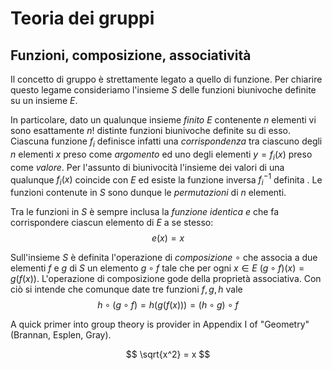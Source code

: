 # Teoria dei gruppi

## Funzioni, composizione, associatività
Il concetto di gruppo è strettamente legato a quello di funzione. Per chiarire questo legame consideriamo l'insieme $S$ delle funzioni biunivoche definite su un insieme $E$. 

In particolare, dato un qualunque insieme *finito* $E$ contenente $n$ elementi vi sono esattamente $n!$ distinte funzioni biunivoche definite su di esso. Ciascuna funzione $f_i$ definisce infatti una *corrispondenza* tra ciascuno degli $n$ elementi $x$ preso come *argomento* ed uno degli elementi $y = f_i(x)$ preso come *valore*. Per l'assunto di biunivocità l'insieme dei valori di una qualunque $f_i(x)$ coincide con $E$ ed esiste la funzione inversa $f^{-1}_i$ definita . Le funzioni contenute in $S$ sono dunque le *permutazioni* di $n$ elementi. 

Tra le funzioni in $S$ è sempre inclusa la *funzione identica* $e$ che fa corrispondere ciascun elemento di $E$ a se stesso:
$$e(x) = x $$

Sull'insieme $S$ è definita l'operazione di *composizione* $\circ$ che associa a due elementi $f$ e $g$ di $S$ un elemento $g \circ f$ tale che per ogni $x \in E$ $(g \circ f)(x) = g(f(x))$. L'operazione di composizione gode della proprietà associativa. Con ciò si intende che comunque date tre funzioni $f, g, h$ vale 
$$ h \circ (g \circ f) = h(g(f(x))) =(h \circ g) \circ f $$

 

A quick primer into group theory is provider in Appendix I of "Geometry" (Brannan, Esplen, Gray). 

$$ \sqrt{x^2} = x $$  
<!--stackedit_data:
eyJoaXN0b3J5IjpbMjA3NTAzNjkwOCwtMTM4NDIwMjQ1NiwxOD
UzNTc3ODE1XX0=
-->